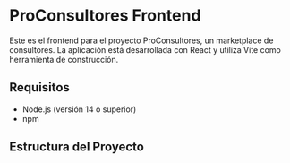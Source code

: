 # ProConsultores Frontend

Este es el frontend para el proyecto ProConsultores, un marketplace de consultores. La aplicación está desarrollada con React y utiliza Vite como herramienta de construcción.

## Requisitos

- Node.js (versión 14 o superior)
- npm

## Estructura del Proyecto

